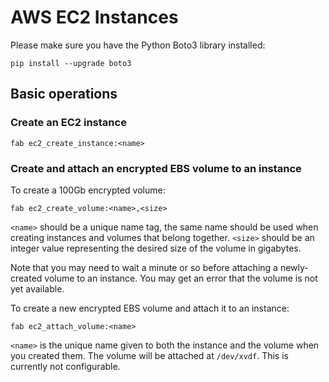 # AWS EC2 Instances

Please make sure you have the Python Boto3 library installed:

```shell
pip install --upgrade boto3
```

## Basic operations

### Create an EC2 instance

```shell
fab ec2_create_instance:<name>
```

### Create and attach an encrypted EBS volume to an instance

To create a 100Gb encrypted volume:

``` shell
fab ec2_create_volume:<name>,<size>
```

`<name>` should be a unique name tag, the same name should be used when creating
instances and volumes that belong together. `<size>` should be an integer value
representing the desired size of the volume in gigabytes.

Note that you may need to wait a minute or so before attaching a newly-created
volume to an instance. You may get an error that the volume is not yet
available.

To create a new encrypted EBS volume and attach it to an instance:

``` shell
fab ec2_attach_volume:<name>
```

`<name>` is the unique name given to both the instance and the volume when
you created them. The volume will be attached at `/dev/xvdf`. This is currently
not configurable.
